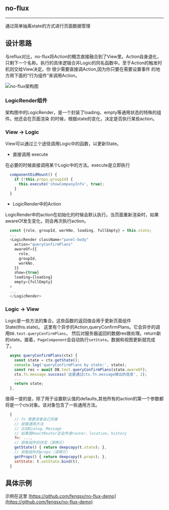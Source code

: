 ## no-flux

---

通过简单抽离state的方式进行页面数据管理

## 设计思路

与reflux对比，no-flux将Action的概念直接融合到了View里。Action自身退化， 
只剩下一个名称。执行的具体逻辑合并Logic的同名函数中。至于Action的触发时机则交给View决定。你
很少需要直接调Action,因为你只要在需要设置事件 的地方用下面的“行为组件”来调用Action。

![no-flux架构图](https://img.alicdn.com/tfs/TB1PR4SOVXXXXXvaFXXXXXXXXXX-570-134.png)

### LogicRender组件

架构图中的LogicRender，是一个封装了loading、empty等通用状态的特殊的组件。他还会在页面渲染
的时候，根据state的变化，决定是否执行某些action。

### View -> Logic
View可以通过三个途径调用Logic中的函数，以更新State。

- 直接调用 execute

在必要的时候直接调用某个Logic中的方法。execute是立即执行

```javascript
  componentDidMount() {
    if (!this.props.groupId) {
      this.execute('showCompanyInfo', true);
    }
  }
```

- LogicRender中的Action

LogicRender中的action在初始化的时候会默认执行。当页面重新渲染时，如果awareOf发生变化，则会再次执行action。

```javascript
  const {role, groupId, workNo, loading, fullEmpty} = this.state;
  ...
  <LogicRender className="panel-body"
    action="queryConfirmPlans"
    awareOf={{
      role,
      groupId,
      workNo,
    }}
    show={true}
    loading={loading}
    empty={fullEmpty}
  >
  ...
  </LogicRender>
```


### Logic -> View
Logic是一些方法的集合。这些函数的返回值会用于更新页面组件State(this.state)。
这里有个异步的Action,queryConfirmPlans。它会异步的调用`DB.test.queryConfirmPlans`，
然后对服务器返回的数据res做处理。return新的state。接着，`PageComponent`会自动执行`setState`。数据和视图更新就完成了。

```javascript
  async queryConfirmPlans(ctx) {
    const state = ctx.getState();
    console.log('queryConfirmPlans by state:', state);
    const res = await DB.test.queryConfirmPlans(state.awareOf);
    ctx.fn.message.success('这是通过ctx.fn.message弹出的信息', 2);
    ...
    return state;
  },
```
值得一提的是，除了用于设置默认值的defaults,其他所有的action的第一个参数都将是一个ctx对象。该对象包含了一些通用方法。

```javascript
  {
    // fn 需要读者自己完善
    // 挂载通用方法
    // 比如Dialog、Message
    // 如果是ReactRouter还会传递router，location，history
    fn: ...,
    // 获取组件的状态（深拷贝）
    getState() { return deepcopy(t.state); },
    // 获取组件的props（深拷贝）
    getProps() { return deepcopy(t.props); },
    setState: t.setState.bind(t),
  }
```

## 具体示例

示例在这里 [https://github.com/fengsx/no-flux-demo](https://github.com/fengsx/no-flux-demo)